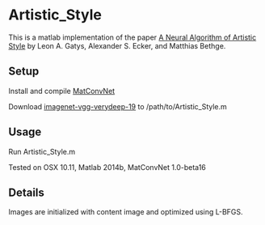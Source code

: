 # Artistic_Style
This is a matlab implementation of the paper [A Neural Algorithm of Artistic Style](http://arxiv.org/abs/1508.06576) by Leon A. Gatys, Alexander S. Ecker, and Matthias Bethge.

## Setup
Install and compile [MatConvNet](http://www.vlfeat.org/matconvnet/)

Download [imagenet-vgg-verydeep-19](http://www.vlfeat.org/matconvnet/pretrained/) to /path/to/Artistic_Style.m

## Usage
Run Artistic_Style.m

Tested on OSX 10.11, Matlab 2014b, MatConvNet 1.0-beta16

## Details
Images are initialized with content image and optimized using L-BFGS.
